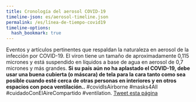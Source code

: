```yaml
---
title: Cronología del aerosol COVID-19
timeline-json: es/aerosol-timeline.json
permalink: /es/línea-de-tiempo-covid19
timeline-options: 
  hash_bookmark: true
---
```


Eventos y artículos pertinentes que respaldan la naturaleza en aerosol de la infección por COVID-19. El viron tiene un tamaño de aproximadamente 0,115 micrones y está suspendido en líquidos a base de agua en aerosol de 0,7 micrones y más grandes. **Si su país aún no ha aplastado el COVID-19, debe usar una buena cubierta (o máscara) de tela para la cara tanto como sea posible cuando esté cerca de otras personas en interiores y en otros espacios con poca ventilación..** #covidIsAirborne #masks4All #cuidadoConElAireCompartido #ventilation. <a href="https://twitter.com/intent/tweet?url=https%3A%2F%2Fits-airborne.org%2Fes%2Flínea-de-tiempo-covid19&via=AerosolizedC19&text=%23COVIDisAirborne%20%23masks4All%20%23cuidadoConElAireCompartido%20%23ventilation. See: " target="_blank">Tweet esta página</a>
